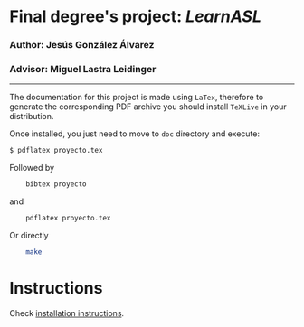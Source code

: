 # Final degree's project: *LearnASL*
### Author: Jesús González Álvarez
### Advisor: Miguel Lastra Leidinger
___

The documentation for this project is made using `LaTex`, therefore
to generate the corresponding PDF archive you should install `TeXLive`
in your distribution.

Once installed, you just need to move to `doc` directory and execute:

```bash
$ pdflatex proyecto.tex
```

Followed by
```bash
    bibtex proyecto
``` 
and
```bash
    pdflatex proyecto.tex
```

Or directly
```bash
    make
```

# Instructions

Check [installation instructions](https://github.com/JesusGonzalezA/LearnASL/wiki/How-to-install).
